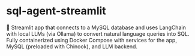 # sql-agent-streamlit
🧠 Streamlit app that connects to a MySQL database and uses LangChain with local LLMs (via Ollama) to convert natural language queries into SQL. Fully containerized using Docker Compose with services for the app, MySQL (preloaded with Chinook), and LLM backend.
